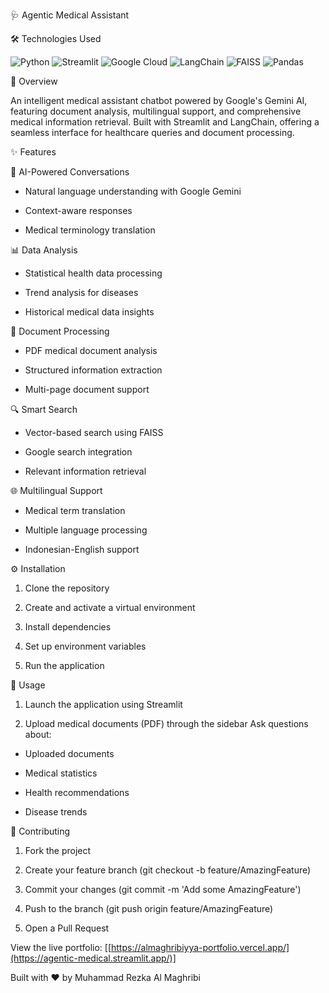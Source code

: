 🩺 Agentic Medical Assistant

🛠️ Technologies Used

<img alt="Python" src="https://img.shields.io/badge/Python-3776AB?style=for-the-badge&amp;logo=python&amp;logoColor=white">
<img alt="Streamlit" src="https://img.shields.io/badge/Streamlit-FF4B4B?style=for-the-badge&amp;logo=streamlit&amp;logoColor=white">
<img alt="Google Cloud" src="https://img.shields.io/badge/Google_Cloud-4285F4?style=for-the-badge&amp;logo=google-cloud&amp;logoColor=white">
<img alt="LangChain" src="https://img.shields.io/badge/LangChain-121D33?style=for-the-badge&amp;logo=chainlink&amp;logoColor=white">
<img alt="FAISS" src="https://img.shields.io/badge/FAISS-00ADD8?style=for-the-badge&amp;logo=facebook&amp;logoColor=white">
<img alt="Pandas" src="https://img.shields.io/badge/Pandas-150458?style=for-the-badge&amp;logo=pandas&amp;logoColor=white">

🌟 Overview

An intelligent medical assistant chatbot powered by Google's Gemini AI, featuring document analysis, multilingual support, and comprehensive medical information retrieval. Built with Streamlit and LangChain, offering a seamless interface for healthcare queries and document processing.

✨ Features

🤖 AI-Powered Conversations

- Natural language understanding with Google Gemini

- Context-aware responses

- Medical terminology translation

📊 Data Analysis

- Statistical health data processing

- Trend analysis for diseases

- Historical medical data insights

📄 Document Processing

- PDF medical document analysis

- Structured information extraction

- Multi-page document support

🔍 Smart Search

- Vector-based search using FAISS

- Google search integration

- Relevant information retrieval

🌐 Multilingual Support

- Medical term translation

- Multiple language processing

- Indonesian-English support

⚙️ Installation

1. Clone the repository

2. Create and activate a virtual environment

3. Install dependencies

4. Set up environment variables

5. Run the application

🚀 Usage

1. Launch the application using Streamlit

2. Upload medical documents (PDF) through the sidebar
Ask questions about:

- Uploaded documents
  
- Medical statistics

- Health recommendations

- Disease trends

🤝 Contributing

1. Fork the project

2. Create your feature branch (git checkout -b feature/AmazingFeature)

3. Commit your changes (git commit -m 'Add some AmazingFeature')

4. Push to the branch (git push origin feature/AmazingFeature)

5. Open a Pull Request

View the live portfolio: [[https://almaghribiyya-portfolio.vercel.app/](https://agentic-medical.streamlit.app/)]

Built with ❤️ by Muhammad Rezka Al Maghribi
